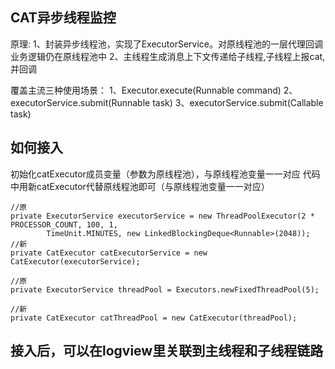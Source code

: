 ## CAT异步线程监控

原理:
1、封装异步线程池，实现了ExecutorService。对原线程池的一层代理回调 业务逻辑仍在原线程池中
2、主线程生成消息上下文传递给子线程,子线程上报cat,并回调


覆盖主流三种使用场景：
1、Executor.execute(Runnable command)
2、executorService.submit(Runnable task)
3、executorService.submit(Callable<T> task)

## 如何接入
初始化catExecutor成员变量（参数为原线程池），与原线程池变量一一对应
代码中用新catExecutor代替原线程池即可（与原线程池变量一一对应）

```
//原
private ExecutorService executorService = new ThreadPoolExecutor(2 * PROCESSOR_COUNT, 100, 1,
        TimeUnit.MINUTES, new LinkedBlockingDeque<Runnable>(2048));
//新
private CatExecutor catExecutorService = new CatExecutor(executorService);
 
//原
private ExecutorService threadPool = Executors.newFixedThreadPool(5);
 
//新
private CatExecutor catThreadPool = new CatExecutor(threadPool);

```

## 接入后，可以在logview里关联到主线程和子线程链路